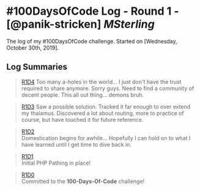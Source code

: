 # #100DaysOfCode Log - Round 1 - [@panik-stricken] _MSterling_

The log of my #100DaysOfCode challenge. Started on [Wednesday, October 30th, 2019].

## Log Summaries

> [R1D4](./logs/D4.md) 
Too many a-holes in the world... I just don't have the trust required to share anymore. Sorry guys. Need to find a community of decent people. This all out thing... demons bruh.

> [R1D3](./logs/D3.md) 
Saw a possible solution. Tracked it far enough to over extend my thalamus. Discovered a lot about routing, more to practice of course, but have touched it for future reference. 

> [R1D2](./logs/D2.md)  
Domestication begins for awhile... Hopefully I can hold on to what I have learned until I get time to dive back in.

> [R1D1](./logs/D1.md)  
Initial PHP Pathing in place!

> [R1D0](./logs/D0.md)  
Committed to the __100-Days-Of-Code__ challenge!

